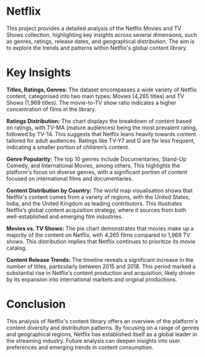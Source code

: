 # Netflix 
This project provides a detailed analysis of the Netflix Movies and TV Shows collection, highlighting key insights across several dimensions, such as genres, ratings, release dates, and geographical distribution. The aim is to explore the trends and patterns within Netflix's global content library. 
 
# Key Insights
**Titles, Ratings, Genres:** The dataset encompasses a wide variety of Netflix content, categorised into two main types: Movies (4,265 titles) and TV Shows (1,969 titles). The movie-to-TV show ratio indicates a higher concentration of films in the library. 

**Ratings Distribution:** The chart displays the breakdown of content based on ratings, with TV-MA (mature audiences) being the most prevalent rating, followed by TV-14. This suggests that Netflix leans heavily towards content tailored for adult audiences. Ratings like TV-Y7 and G are far less frequent, indicating a smaller portion of children’s content. 

**Genre Popularity:** The top 10 genres include Documentaries, Stand-Up Comedy, and International Movies, among others. This highlights the platform's focus on diverse genres, with a significant portion of content focused on international films and documentaries. 

**Content Distribution by Country:** The world map visualisation shows that Netflix's content comes from a variety of regions, with the United States, India, and the United Kingdom as leading contributors. This illustrates Netflix’s global content acquisition strategy, where it sources from both well-established and emerging film industries. 

**Movies vs. TV Shows:** The pie chart demonstrates that movies make up a majority of the content on Netflix, with 4,265 films compared to 1,969 TV shows. This distribution implies that Netflix continues to prioritize its movie catalog. 

**Content Release Trends:** The timeline reveals a significant increase in the number of titles, particularly between 2015 and 2018. This period marked a substantial rise in Netflix’s content production and acquisition, likely driven by its expansion into international markets and original productions. 


# Conclusion 

This analysis of Netflix's content library offers an overview of the platform's content diversity and distribution patterns. By focusing on a range of genres and geographical regions, Netflix has established itself as a global leader in the streaming industry. Future analysis can deepen insights into user preferences and emerging trends in content consumption.
